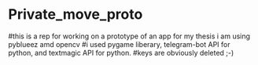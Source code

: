 # Private_move_proto
#this is a rep for working on a prototype of an app for my thesis i am using pyblueez amd opencv
#i used pygame liberary, telegram-bot API for python, and textmagic API for python.
#keys are obviously deleted
;-)
